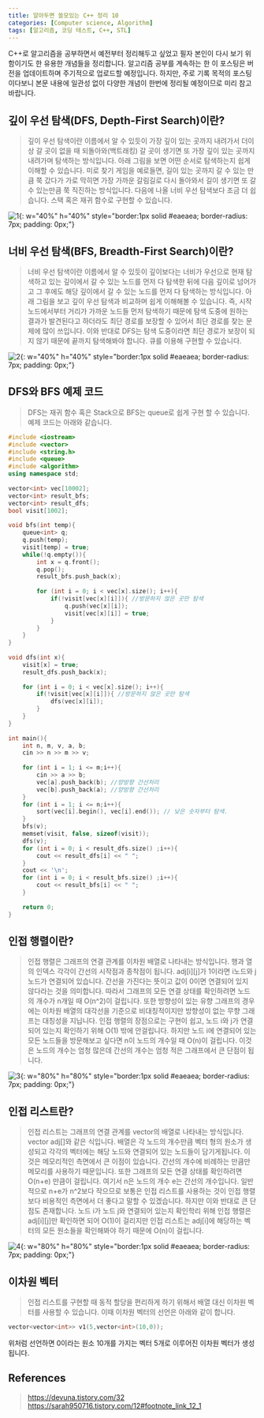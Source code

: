 ```yaml
---
title: 알아두면 쓸모있는 C++ 정리 10
categories: [Computer science, Algorithm]
tags: [알고리즘, 코딩 테스트, C++, STL]
---
```


C++로 알고리즘을 공부하면서 예전부터 정리해두고 싶었고 필자 본인이 다시 보기 위함이기도 한 유용한 개념들을 정리합니다.
알고리즘 공부를 계속하는 한 이 포스팅은 버전을 업데이트하며 주기적으로 업로드할 예정입니다. 하지만, 주로 기록 목적의 포스팅이다보니 본문 내용에 일관성 없이 다양한 개념이 한번에 정리될 예정이므로 미리 참고 바랍니다. 

## 깊이 우선 탐색(DFS, Depth-First Search)이란?
> 깊이 우선 탐색이란 이름에서 알 수 있듯이 가장 깊이 있는 곳까지 내려가서 더이상 갈 곳이 없을 때 되돌아와(백트래킹) 갈 곳이 생기면 또 가장 깊이 있는 곳까지 내려가며 탐색하는 방식입니다. 아래 그림을 보면 어떤 순서로 탐색하는지 쉽게 이해할 수 있습니다. 미로 찾기 게임을 예로들면, 길이 있는 곳까지 갈 수 있는 만큼 쭉 갔다가 가로 막히면 가장 가까운 갈림길로 다시 돌아와서 길이 생기면 또 갈 수 있는만큼 쭉 직진하는 방식입니다. 다음에 나올 너비 우선 탐색보다 조금 더 쉽습니다. 스택 혹은 재귀 함수로 구현할 수 있습니다.   

![1](/assets/img/cpp_stl/10/1.gif){: w="40%" h="40%" style="border:1px solid #eaeaea; border-radius: 7px; padding: 0px;"}

## 너비 우선 탐색(BFS, Breadth-First Search)이란?
> 너비 우선 탐색이란 이름에서 알 수 있듯이 깊이보다는 너비가 우선으로 현재 탐색하고 있는 깊이에서 갈 수 있는 노드를 먼저 다 탐색한 뒤에 다음 깊이로 넘어가고 그 후에도 해당 깊이에서 갈 수 있는 노드를 먼저 다 탐색하는 방식입니다. 아래 그림을 보고 깊이 우선 탐색과 비교하며 쉽게 이해해볼 수 있습니다. 즉, 시작 노드에서부터 거리가 가까운 노드들 먼저 탐색하기 때문에 탐색 도중에 원하는 결과가 발견된다고 하더라도 최단 경로를 보장할 수 있어서 최단 경로를 찾는 문제에 많이 쓰입니다. 이와 반대로 DFS는 탐색 도중이라면 최단 경로가 보장이 되지 않기 때문에 끝까지 탐색해봐야 합니다. 큐를 이용해 구현할 수 있습니다.   

![2](/assets/img/cpp_stl/10/2.gif){: w="40%" h="40%" style="border:1px solid #eaeaea; border-radius: 7px; padding: 0px;"}

## DFS와 BFS 예제 코드
> DFS는 재귀 함수 혹은 Stack으로 BFS는 queue로 쉽게 구현 할 수 있습니다. 예제 코드는 아래와 같습니다.
```cpp
#include <iostream>
#include <vector>
#include <string.h>
#include <queue>
#include <algorithm>
using namespace std;
 
vector<int> vec[10002];
vector<int> result_bfs;
vector<int> result_dfs;
bool visit[1002];
 
void bfs(int temp){
    queue<int> q;
    q.push(temp);
    visit[temp] = true;
    while(!q.empty()){
        int x = q.front();
        q.pop();
        result_bfs.push_back(x);
 
        for (int i = 0; i < vec[x].size(); i++){
            if(!visit[vec[x][i]]){ //방문하지 않은 곳만 탐색
                q.push(vec[x][i]); 
                visit[vec[x][i]] = true;
            }
        }
    }
}
 
void dfs(int x){
    visit[x] = true;
    result_dfs.push_back(x);
 
    for (int i = 0; i < vec[x].size(); i++){
        if(!visit[vec[x][i]]){ //방문하지 않은 곳만 탐색
            dfs(vec[x][i]);
        }
    }
}
 
int main(){
    int n, m, v, a, b;
    cin >> n >> m >> v;
 
    for (int i = 1; i <= m;i++){
        cin >> a >> b;
        vec[a].push_back(b); //양방향 간선처리
        vec[b].push_back(a); //양방향 간선처리
    }
    for (int i = 1; i <= n;i++){
        sort(vec[i].begin(), vec[i].end()); // 낮은 숫자부터 탐색.
    }
    bfs(v);
    memset(visit, false, sizeof(visit));
    dfs(v);
    for (int i = 0; i < result_dfs.size() ;i++){
        cout << result_dfs[i] << " ";
    }
    cout << '\n';
    for (int i = 0; i < result_bfs.size() ;i++){
        cout << result_bfs[i] << " ";
    }
    
    return 0;
}
```

## 인접 행렬이란?
> 인접 행렬은 그래프의 연결 관계를 이차원 배열로 나타내는 방식입니다. 행과 열의 인덱스 각각이 간선의 시작점과 종착점이 됩니다. adj[i][j]가 1이라면 i노드와 j노드가 연결되어 있습니다. 간선을 가진다는 뜻이고 값이 0이면 연결되어 있지 않다라는 것을 의미합니다. 따라서 그래프의 모든 연결 상태를 확인하려면 노드의 개수가 n개일 때 O(n^2)이 걸립니다. 또한 방향성이 있는 유향 그래프의 경우에는 이차원 배열의 대각선을 기준으로 비대칭적이지만 방향성이 없는 무향 그래프는 대칭성을 지닙니다. 인접 행렬의 장점으로는 구현이 쉽고, 노드 i와 j가 연결되어 있는지 확인하기 위해 O(1) 밖에 안걸립니다. 하지만 노드 i에 연결되어 있는 모든 노드들을 방문해보고 싶다면 n이 노드의 개수일 때 O(n)이 걸립니다. 이것은 노드의 개수는 엄청 많은데 간선의 개수는 엄청 적은 그래프에서 큰 단점이 됩니다.   

![3](/assets/img/cpp_stl/10/3.png){: w="80%" h="80%" style="border:1px solid #eaeaea; border-radius: 7px; padding: 0px;"}

## 인접 리스트란?
> 인접 리스트는 그래프의 연결 관계를 vector의 배열로 나타내는 방식입니다. vector<int> adj[]와 같은 식입니다. 배열은 각 노드의 개수만큼 벡터 형의 원소가 생성되고 각각의 벡터에는 해당 노드와 연결되어 있는 노드들이 담기게됩니다. 이것은 메모리적인 측면에서 큰 이점이 있습니다. 간선의 개수에 비례하는 만큼만 메모리를 사용하기 때문입니다. 또한 그래프의 모든 연결 상태를 확인하려면 O(n+e) 만큼이 걸립니다. 여기서 n은 노드의 개수 e는 간선의 개수입니다. 일반 적으로 n+e가 n^2보다 작으므로 보통은 인접 리스트를 사용하는 것이 인접 행렬보다 비용적인 측면에서 더 좋다고 말할 수 있겠습니다. 하지만 이와 반대로 큰 단점도 존재합니다. 노드 i가 노드 j와 연결되어 있는지 확인학리 위해 인접 행렬은 adj[i][j]만 확인하면 되어 O(1)이 걸리지만 인접 리스트는 adj[i]에 해당하는 벡터의 모든 원소들을 확인해봐야 하기 때문에 O(n)이 걸립니다.   

![4](/assets/img/cpp_stl/10/4.png){: w="80%" h="80%" style="border:1px solid #eaeaea; border-radius: 7px; padding: 0px;"}

## 이차원 벡터
> 인접 리스트를 구현할 때 동적 할당을 편리하게 하기 위해서 배열 대신 이차원 벡터를 사용할 수 있습니다. 이때 이차원 벡터의 선언은 아래와 같이 합니다.
```cpp
vector<vector<int>> v1(5,vector<int>(10,0));
```
위처럼 선언하면 0이라는 원소 10개를 가지는 벡터 5개로 이루어진 이차원 벡터가 생성됩니다.

## References
> https://devuna.tistory.com/32    
https://sarah950716.tistory.com/12#footnote_link_12_1
